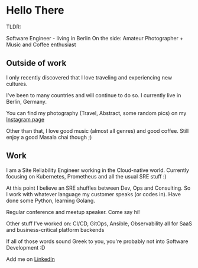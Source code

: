 # Hello There

TLDR:

Software Engineer - living in Berlin
On the side: Amateur Photographer + Music and Coffee enthusiast

## Outside of work

I only recently discovered that I love traveling and experiencing new cultures.

I've been to many countries and will continue to do so. I currently live in Berlin, Germany.

You can find my photography (Travel, Abstract, some random pics) on my [Instagram page](https://www.instagram.com/aditya.konarde/)

Other than that, I love good music (almost all genres) and good coffee. Still enjoy a good Masala chai though ;)

## Work

I am a Site Reliability Engineer working in the Cloud-native world. Currently focusing on Kubernetes, Prometheus and all the usual SRE stuff :)

At this point I believe an SRE shuffles between Dev, Ops and Consulting. So I work with whatever language my customer speaks (or codes in). Have done some Python, learning Golang.

Regular conference and meetup speaker. Come say hi!

Other stuff I've worked on: CI/CD, GitOps, Ansible, Observability all for SaaS and business-critical platform backends

If all of those words sound Greek to you, you're probably not into Software Development :D

Add me on [LinkedIn](https://www.linkedin.com/in/adityakonarde/)
